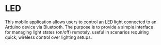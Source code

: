 # LED
This mobile application allows users to control an LED light connected to an Arduino device via Bluetooth. The purpose is to provide a simple interface for managing light states (on/off) remotely, useful in scenarios requiring quick, wireless control over lighting setups.
